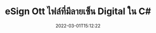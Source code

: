 ---
############################# Static ############################
layout: "auto-gen-signature"
date: 2022-03-01T15:12:22
draft: false
operation: Sign
signaturetype: Digital
fileformat: Ott
productName: .NET
lang: th
productCode: net
otherformats: pdf doc docx docm dot dotx odt ott xls xlsx xlsm xlsb ods ots xltx xltm pptx pptm
breadcrumb: Put Digital signature on Ott for C#

############################# Head ############################
head_title: "การเพิ่มลายเซ็นอิเล็กทรอนิกส์ดิจิทัลลงในไฟล์ Ott ด้วย C#"
head_description: "ใส่ลายเซ็นดิจิทัลในไฟล์ Ott สำหรับ .NET โดยใช้โค้ดสองสามบรรทัด ใช้ GroupDocs Document Signature API เพื่อลงนามรูปแบบไฟล์มากมาย"

############################# Header ############################
title: "eSign Ott ไฟล์ที่มีลายเซ็น Digital ใน C#"
description: "วิธีเพิ่มลายเซ็น Digital ด้วยโค้ด .NET สองสามบรรทัด"
bg_image: "https://cms.admin.containerize.com/templates/aspose/App_Themes/V3/images/bg/header1.png"
bg_overlay: false
button:
    enable: true

############################# SubMenu ############################
submenu:
    enable: true

    left:
        img_alt: "GroupDocs.Signature for .NET"
        image: "https://cms.admin.containerize.com/templates/groupdocs/images/product-logos/90x90-noborder/groupdocs-signature-net.png"
        product: "GroupDocs.Signature"
        platform: ".NET"



############################# About ############################
about:
    enable: true
    title: "เกี่ยวกับ GroupDocs.Signature for .NET ลายเซ็นดิจิทัล API"
    content: |
        [GroupDocs.Signature for .NET](https://products.groupdocs.com/signature/net/) เป็น API ที่ได้รับความนิยมในการกำหนดเอกสารด้วยลายเซ็นอิเล็กทรอนิกส์ดิจิทัล พร้อมใบรับรองดิจิทัล สำหรับลายเซ็นดิจิทัล API ใช้ไฟล์ใบรับรอง PFX เพื่อออกเอกสารด้วยคีย์ส่วนตัวและสาธารณะที่ป้องกันด้วยรหัสผ่าน ลายเซ็นดิจิทัลอาจใช้รับรองเอกสารทางธุรกิจด้วยหน้าเฉพาะ eSign PDF รับรองเอกสาร Microsoft Office ทั้งหมด เช่น Words, Excel, ไฟล์ Powerpoint และเอกสาร Open Office ลูกค้าสามารถจัดการลายเซ็นได้อย่างง่ายดาย เช่น แก้ไข ลบ หรือปรับเปลี่ยน API ให้วิธีการค้นหาและตรวจสอบลายเซ็น นอกจากนี้ยังมีความสามารถมากมายสำหรับการปรับแต่งลายเซ็น
    

############################# Steps ############################
steps:
    enable: true
    title_left: "ขั้นตอนในการลงนาม Ott กับ Digital ใน C#"
    content_left: |
        [GroupDocs.Signature for .NET](https://products.groupdocs.com/signature/net/) ให้ความสามารถในการลงนามในเอกสาร Ott ด้วยลายเซ็น Digital อย่างรวดเร็วและง่ายดาย
        
        * สร้างอินสแตนซ์ของคลาส Signature โดยให้ไฟล์ Ott ที่ควรเซ็นชื่อเป็นเส้นทางหรือสตรีมหน่วยความจำ
        * สร้างอินสแตนซ์คลาส SignOptions และตั้งค่าข้อมูลที่ต้องการทั้งหมด
        * เรียกใช้เมธอด Signature.Sign() ผ่านไฟล์เอาต์พุต Ott หรือสตรีมหน่วยความจำ

    title_right: " ความต้องการของระบบ"
    content_right: |
        GroupDocs.Signature for .NET ได้รับการสนับสนุนบนแพลตฟอร์มและระบบปฏิบัติการหลักทั้งหมด ก่อนดำเนินการโค้ดด้านล่าง โปรดตรวจสอบให้แน่ใจว่าคุณได้ติดตั้งข้อกำหนดเบื้องต้นต่อไปนี้ไว้ในระบบของคุณแล้ว

        * ระบบปฏิบัติการ: Microsoft Windows, Linux, MacOS
        * สภาพแวดล้อมการพัฒนา: Microsoft Visual Studio, Xamarin, MonoDevelop
        * Frameworks: .NET Framework, .NET Standard, .NET Core, Mono
        * รับ GroupDocs.Signature for .NET ล่าสุดจาก [Nuget](https://www.nuget.org/packages/groupdocs.signature)
         
    code: |
        ```csharp    
                
        // Set up input Ott file
        string filePath = "input.ott";
        // Set up output file
        string outputFilePath = "output.ott";
        // Provide digital certificate
        string certificateFilePath = "certificate.pfx";

        // Instantiate Signature for input file
        using (GroupDocs.Signature.Signature signature = new GroupDocs.Signature.Signature(filePath))
        {
                //Provide sign options
                DigitalSignOptions options = new DigitalSignOptions(certificateFilePath)
                {
                    // set certificate password
                    Password = "1234567890",
                    // set signature position
                    Left = 50,
                    Top = 200,
                };

                // sign Ott document
                SignResult result = signature.Sign(outputFilePath, options);
        }

        ```

############################# Demos ############################
demos:
    enable: true
    title: "การลงนามเอกสาร Ott ด้วย Digital Live Demo"
    content: |
       ลงชื่อไฟล์ Ott ด้วยลายเซ็นต่างๆ ทันทีโดยไปที่เว็บไซต์ [GroupDocs.Signature App](https://products.groupdocs.app/signature/family) สาธิตออนไลน์ฟรีรอคุณอยู่          

############################# More Formats ############################
more_formats:
    enable: true
    title: "ลายเซ็น Digital อื่นๆ ที่รองรับสำหรับ C#"
    content: |
        "คุณยังสามารถเซ็นชื่อ Ott ด้วยลายเซ็นประเภทอื่นๆ โปรดดูรายการด้านล่าง"
    format: 
       
       
back_to_top:
    enable: true
---